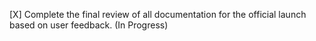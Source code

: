 [X] Complete the final review of all documentation for the official launch based on user feedback. (In Progress)